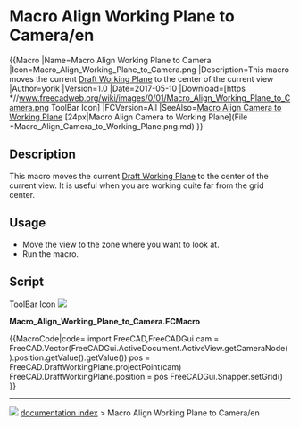 # Macro Align Working Plane to Camera/en
{{Macro
|Name=Macro Align Working Plane to Camera
|Icon=Macro_Align_Working_Plane_to_Camera.png
|Description=This macro moves the current [Draft Working Plane](Draft_SelectPlane.md) to the center of the current view
|Author=yorik
|Version=1.0
|Date=2017-05-10
|Download=[https   *//www.freecadweb.org/wiki/images/0/01/Macro_Align_Working_Plane_to_Camera.png ToolBar Icon]
|FCVersion=All
|SeeAlso=[Macro Align Camera to Working Plane](Macro_Align_Camera_to_Working_Plane.md) [24px|Macro Align Camera to Working Plane](File   *Macro_Align_Camera_to_Working_Plane.png.md)
}}

## Description

This macro moves the current [Draft Working Plane](Draft_SelectPlane.md) to the center of the current view. It is useful when you are working quite far from the grid center.

## Usage

-   Move the view to the zone where you want to look at.
-   Run the macro.

## Script

ToolBar Icon ![](images/Macro_Align_Working_Plane_to_Camera.png )

**Macro_Align_Working_Plane_to_Camera.FCMacro**


{{MacroCode|code=
import FreeCAD,FreeCADGui
cam = FreeCAD.Vector(FreeCADGui.ActiveDocument.ActiveView.getCameraNode().position.getValue().getValue())
pos = FreeCAD.DraftWorkingPlane.projectPoint(cam)
FreeCAD.DraftWorkingPlane.position = pos
FreeCADGui.Snapper.setGrid()
}}



---
![](images/Right_arrow.png) [documentation index](../README.md) > Macro Align Working Plane to Camera/en
